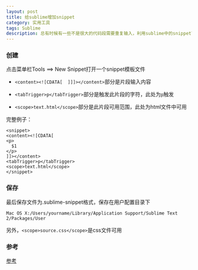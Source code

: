 ```yaml
---
layout: post
title: 给sublime增加snippet
category: 实用工具
tags: Sublime
description: 总有时候有一些不是很大的代码段需要重复输入，利用sublime中的snippet可以方便很多
---
```


### 创建
点击菜单栏Tools ==> New Snippet打开一个snippet模板文件

- `<content><![CDATA[  ]]]></content>`部分是片段输入内容

- `<tabTrigger>p</tabTrigger>`部分是触发此片段的字符，此处为`p`触发

- `<scope>text.html</scope>`部分是此片段可用范围，此处为html文件中可用

完整例子：

    <snippet>
    <content><![CDATA[
    <p>
      $1
    </p>
    ]]></content>
    <tabTrigger>p</tabTrigger>
    <scope>text.html</scope>
    </snippet>  

### 保存

最后保存文件为.sublime-snippet格式，保存在用户配置目录下

    Mac OS X:/Users/yourname/Library/Application Support/Sublime Text 2/Packages/User

另外，`<scope>source.css</scope>`是css文件可用

### 参考
[参考](http://www.granneman.com/webdev/editors/sublime-text/top-features-of-sublime-text/quickly-insert-text-and-code-with-sublime-text-snippets/)